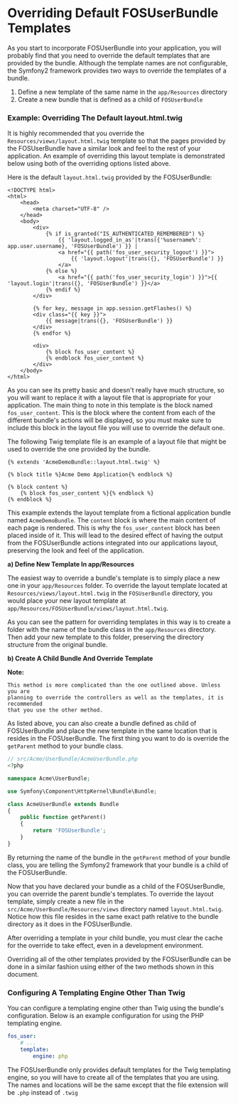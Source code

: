 Overriding Default FOSUserBundle Templates
==========================================

As you start to incorporate FOSUserBundle into your application, you will probably
find that you need to override the default templates that are provided by
the bundle. Although the template names are not configurable, the Symfony2
framework provides two ways to override the templates of a bundle.

1. Define a new template of the same name in the `app/Resources` directory
2. Create a new bundle that is defined as a child of `FOSUserBundle`

### Example: Overriding The Default layout.html.twig

It is highly recommended that you override the `Resources/views/layout.html.twig`
template so that the pages provided by the FOSUserBundle have a similar look and
feel to the rest of your application. An example of overriding this layout template
is demonstrated below using both of the overriding options listed above.

Here is the default `layout.html.twig` provided by the FOSUserBundle:

``` html+jinja
<!DOCTYPE html>
<html>
    <head>
        <meta charset="UTF-8" />
    </head>
    <body>
        <div>
            {% if is_granted("IS_AUTHENTICATED_REMEMBERED") %}
                {{ 'layout.logged_in_as'|trans({'%username%': app.user.username}, 'FOSUserBundle') }} |
                <a href="{{ path('fos_user_security_logout') }}">
                    {{ 'layout.logout'|trans({}, 'FOSUserBundle') }}
                </a>
            {% else %}
                <a href="{{ path('fos_user_security_login') }}">{{ 'layout.login'|trans({}, 'FOSUserBundle') }}</a>
            {% endif %}
        </div>

        {% for key, message in app.session.getFlashes() %}
        <div class="{{ key }}">
            {{ message|trans({}, 'FOSUserBundle') }}
        </div>
        {% endfor %}

        <div>
            {% block fos_user_content %}
            {% endblock fos_user_content %}
        </div>
    </body>
</html>
```

As you can see its pretty basic and doesn't really have much structure, so you will
want to replace it with a layout file that is appropriate for your application. The
main thing to note in this template is the block named `fos_user_content`. This is
the block where the content from each of the different bundle's actions will be
displayed, so you must make sure to include this block in the layout file you will
use to override the default one.

The following Twig template file is an example of a layout file that might be used
to override the one provided by the bundle.

``` html+jinja
{% extends 'AcmeDemoBundle::layout.html.twig' %}

{% block title %}Acme Demo Application{% endblock %}

{% block content %}
    {% block fos_user_content %}{% endblock %}
{% endblock %}
```

This example extends the layout template from a fictional application bundle named
`AcmeDemoBundle`. The `content` block is where the main content of each page is rendered.
This is why the `fos_user_content` block has been placed inside of it. This will
lead to the desired effect of having the output from the FOSUserBundle actions
integrated into our applications layout, preserving the look and feel of the
application.

**a) Define New Template In app/Resources**

The easiest way to override a bundle's template is to simply place a new one in
your `app/Resources` folder. To override the layout template located at
`Resources/views/layout.html.twig` in the `FOSUserBundle` directory, you would place
your new layout template at `app/Resources/FOSUserBundle/views/layout.html.twig`.

As you can see the pattern for overriding templates in this way is to
create a folder with the name of the bundle class in the `app/Resources` directory.
Then add your new template to this folder, preserving the directory structure from the
original bundle.

**b) Create A Child Bundle And Override Template**

**Note:**

```
This method is more complicated than the one outlined above. Unless  you are
planning to override the controllers as well as the templates, it is recommended
that you use the other method.
```

As listed above, you can also create a bundle defined as child of FOSUserBundle
and place the new template in the same location that is resides in the FOSUserBundle.
The first thing you want to do is override the `getParent` method to your bundle
class.

``` php
// src/Acme/UserBundle/AcmeUserBundle.php
<?php

namespace Acme\UserBundle;

use Symfony\Component\HttpKernel\Bundle\Bundle;

class AcmeUserBundle extends Bundle
{
    public function getParent()
    {
        return 'FOSUserBundle';
    }
}
```

By returning the name of the bundle in the `getParent` method of your bundle class,
you are telling the Symfony2 framework that your bundle is a child of the FOSUserBundle.

Now that you have declared your bundle as a child of the FOSUserBundle, you can override
the parent bundle's templates. To override the layout template, simply create a new file
in the `src/Acme/UserBundle/Resources/views` directory named `layout.html.twig`. Notice
how this file resides in the same exact path relative to the bundle directory as it
does in the FOSUserBundle.

After overriding a template in your child bundle, you must clear the cache for the override
to take effect, even in a development environment.

Overriding all of the other templates provided by the FOSUserBundle can be done
in a similar fashion using either of the two methods shown in this document.

### Configuring A Templating Engine Other Than Twig

You can configure a templating engine other than Twig using the bundle's configuration.
Below is an example configuration for using the PHP templating engine.

``` yaml
fos_user:
    # ...
    template:
        engine: php
```

The FOSUserBundle only provides default templates for the Twig templating engine,
so you will have to create all of the templates that you are using. The names and
locations will be the same except that the file extension will be `.php` instead of
`.twig`
